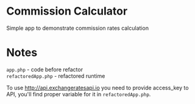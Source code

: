 # Commission Calculator

Simple app to demonstrate commission rates calculation  

# Notes

`app.php` - code before refactor  
`refactoredApp.php` - refactored runtime  

To use http://api.exchangeratesapi.io you need to provide access_key to API, you'll find proper variable for it in `refactoredApp.php`.